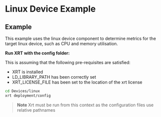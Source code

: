 # Linux Device Example

## Example

This example uses the linux device component to determine metrics for the target linux device, such as CPU and memory utilisation.

**Run XRT with the config folder:**

This is assuming that the following pre-requisites are satisfied:

- XRT is installed
- LD_LIBRARY_PATH has been correctly set
- XRT_LICENSE_FILE has been set to the location of the xrt license

```bash
cd Devices/linux
xrt deployment/config
```

> **Note** Xrt must be run from this context as the configuration files use relative pathnames

